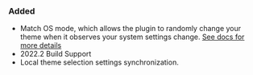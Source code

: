 ### Added

- Match OS mode, which allows the plugin to randomly change your theme when it observes your system settings change. [See docs for more details](https://github.com/Unthrottled/theme-randomizer/README.md#settings)
- 2022.2 Build Support
- Local theme selection settings synchronization.
